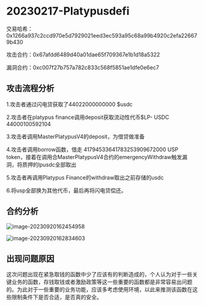 # 20230217-Platypusdefi

交易哈希：0x1266a937c2ccd970e5d7929021eed3ec593a95c68a99b4920c2efa226679b430

攻击合约：0x67afdd6489d40a01dae65f709367e1b1d18a5322

漏洞合约：0xc007f27b757a782c833c568f5851ae1dfe0e6ec7



## 攻击流程分析

1.攻击者通过闪电贷获取了44022000000000 $usdc

2.攻击者在platypus finance调用deposit获取流动性代币$LP- USDC 44000100592104

3.攻击者调用MasterPlatypusV4的deposit，为借贷做准备

4.攻击者调用borrow函数，借走 41794533641783253909672000 USP token，接着在调用合MasterPlatypusV4合约的emergencyWithdraw触发漏洞，将质押的lpusdc全部取出

5.攻击者再调用Platypus Finance的withdraw取出之前存储的usdc

6.将usp全部换为其他代币，最后再将闪电贷偿还。



## 合约分析

![image-20230920162454958](https://pic.gksec.com/20230920/650aac57e8c8c.png)

![image-20230920162834603](https://pic.gksec.com/20230920/650aad32e8695.png)

## 出现问题原因

这次问题出现在紧急取钱的函数中少了应该有的判断造成的，个人认为对于一些关键业务的函数，存钱取钱或者激励政策等这一些重要的函数都是非常容易出问题的。为此对于一些重要的业务功能，应该多考虑使用环境，以此来推测该函数在这些限制条件下是否合适，是否真的安全。